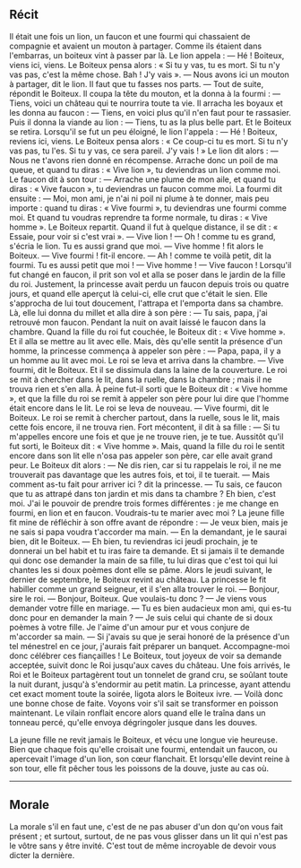 
## Récit

Il était une fois un lion, un faucon et une fourmi qui chassaient de compagnie et avaient un mouton à partager. Comme ils étaient dans l'embarras, un boiteux vint à passer par là. Le lion appela :
	— Hé ! Boiteux, viens ici, viens.
Le Boiteux pensa alors : « Si tu y vas, tu es mort. Si tu n'y vas pas, c'est la même chose. Bah ! J'y vais  ».
	— Nous avons ici un mouton à partager, dit le lion. Il faut que tu fasses nos parts. 
	— Tout de suite, répondit le Boiteux.
Il coupa la tête du mouton, et la donna à la fourmi :
	— Tiens, voici un château qui te nourrira toute ta vie.
Il arracha les boyaux et les donna au faucon :
	— Tiens, en voici plus qu'il n'en faut pour te rassasier.
Puis il donna la viande au lion :
	— Tiens, tu as la plus belle part.
Et le Boiteux se retira.
Lorsqu'il se fut un peu éloigné, le lion l'appela :
	— Hé ! Boiteux, reviens ici, viens.
Le Boiteux pensa alors : « Ce coup-ci tu es mort. Si tu n'y vas pas, tu l'es. Si tu y vas, ce sera pareil. J'y vais ! »
Le lion dit alors :
	— Nous ne t'avons rien donné en récompense. Arrache donc un poil de ma queue, et quand tu diras : « Vive lion », tu deviendras un lion comme moi.
Le faucon dit à son tour :
	— Arrache une plume de mon aile, et quand tu diras : « Vive faucon », tu deviendras un faucon comme moi.
La fourmi dit ensuite :
	— Moi, mon ami, je n'ai ni poil ni plume à te donner, mais peu importe : quand tu diras : « Vive fourmi », tu deviendras une fourmi comme moi. Et quand tu voudras reprendre ta forme normale, tu diras : « Vive homme ».
Le Boiteux repartit. Quand il fut à quelque distance, il se dit : « Essaie, pour voir si c'est vrai ».
	— Vive lion !
	— Oh ! comme tu es grand, s'écria le lion. Tu es aussi grand que moi.
	— Vive homme ! fit alors le Boiteux.
	— Vive fourmi ! fit-il encore.
	— Ah ! comme te voilà petit, dit la fourmi. Tu es aussi petit que moi !
	— Vive homme !
	— Vive faucon ! 
Lorsqu'il fut changé en faucon, il prit son vol et alla se poser dans le jardin de la fille du roi. Justement, la princesse avait perdu un faucon depuis trois ou quatre jours, et quand elle aperçut là 
celui-ci, elle crut que c'était le sien. Elle s'approcha de lui tout doucement, l'attrapa et l'emporta dans sa chambre. Là, elle lui donna du millet et alla dire à son père :
	— Tu sais, papa, j'ai retrouvé mon faucon.
Pendant la nuit on avait laissé le faucon dans la chambre. Quand la fille du roi fut couchée, le Boiteux dit : « Vive homme ». Et il alla se mettre au lit avec elle. Mais, dès qu'elle sentit la présence d'un homme, la princesse commença à appeler son père :
	— Papa, papa, il y a un homme au lit avec moi.
Le roi se leva et arriva dans la chambre.
	— Vive fourmi, dit le Boiteux.
Et il se dissimula dans la laine de la couverture.
Le roi se mit à chercher dans le lit, dans la ruelle, dans la chambre ; mais il ne trouva rien et s'en alla. À peine fut-il sorti que le Boiteux dit : « Vive homme », et que la fille du roi se remit à appeler son père pour lui dire que l'homme était encore dans le lit.
Le roi se leva de nouveau.
	— Vive fourmi, dit le Boiteux.
Le roi se remit à chercher partout, dans la ruelle, sous le lit, mais cette fois encore, il ne trouva rien. Fort mécontent, il dit à sa fille :
	— Si tu m'appelles encore une fois et que je ne trouve rien, je te tue.
Aussitôt qu'il fut sorti, le Boiteux dit : « Vive homme ». Mais, quand la fille du roi le sentit encore dans son lit elle n'osa pas appeler son père, car elle avait grand peur.
Le Boiteux dit alors :
	— Ne dis rien, car si tu rappelais le roi, il ne me trouverait pas davantage que les autres fois, et toi, il te tuerait.
	— Mais comment as-tu fait pour arriver ici ? dit la princesse.
	— Tu sais, ce faucon que tu as attrapé dans ton jardin et mis dans ta chambre ? Eh bien, c'est moi. J'ai le pouvoir de prendre trois formes différentes : je me change en fourmi, en lion et en faucon. Voudrais-tu te marier avec moi ?
La jeune fille fit mine de réfléchir à son offre avant de répondre :
	— Je veux bien, mais je ne sais si papa voudra t'accorder ma main.
	— En la demandant, je le saurai bien, dit le Boiteux.
	— Eh bien, tu reviendras ici jeudi prochain, je te donnerai un bel habit et tu iras faire ta demande. Et si jamais il te demande qui donc ose demander la main de sa fille, tu lui diras que c'est toi qui lui chantes les si doux poèmes dont elle se pâme.
Alors le jeudi suivant, le dernier de septembre, le Boiteux revint au château. La princesse le fit habiller comme un grand seigneur, et il s'en alla trouver le roi.
	— Bonjour, sire le roi.
	— Bonjour, Boiteux. Que voulais-tu donc ?
	— Je viens vous demander votre fille en mariage.
	— Tu es bien audacieux mon ami, qui es-tu donc pour en demander la main ?
	— Je suis celui qui chante de si doux poèmes à votre fille. Je l'aime d'un amour pur et vous conjure de m'accorder sa main. 
	— Si j'avais su que je serai honoré de la présence d'un tel ménestrel en ce jour, j'aurais fait préparer un banquet. Accompagne-moi donc célébrer ces fiançailles !
Le Boiteux, tout joyeux de voir sa demande acceptée, suivit donc le Roi jusqu'aux caves du château. Une fois arrivés, le Roi et le Boiteux partagèrent tout un tonnelet de grand cru, se soûlant toute la nuit durant, jusqu'à s'endormir au petit matin. La princesse, ayant attendu cet exact moment toute la soirée, ligota alors le Boiteux ivre.
	— Voilà donc une bonne chose de faite. Voyons voir s'il sait se transformer en poisson maintenant.
Le vilain ronflait encore alors quand elle le traîna dans un tonneau percé, qu'elle envoya dégringoler jusque dans les douves.

La jeune fille ne revit jamais le Boiteux, et vécu une longue vie heureuse. Bien que chaque fois qu'elle croisait une fourmi, entendait un faucon, ou apercevait l'image d'un lion, son cœur flanchait. Et lorsqu'elle devint reine à son tour, elle fit pêcher tous les poissons de la douve, juste au cas où.

___

## Morale

La morale s'il en faut une, c'est de ne pas abuser d'un don qu'on vous fait présent ; et surtout, surtout, de ne pas vous glisser dans un lit qui n'est pas le vôtre sans y être invité. C'est tout de même incroyable de devoir vous dicter la dernière.